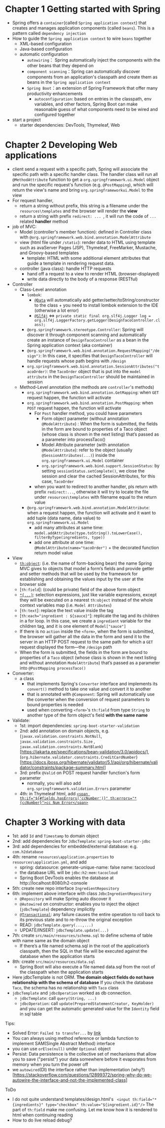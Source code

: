# Chapter 1 Getting started with Spring
- Spring offers a `container`(called `Spring application context`) that creates and manages application components (called `beans`). This is a pattern called `dependency injection`
- How to guide the `Spring application context` to wire `beans` together    
    - XML-based configuration
    - Java-based configuration
    - automatic configuration
        - `autowiring`： Spring automatically inject the components with the other beans that they depend on
        - `component scanning`：Spring can automatically discover components from an application's classpath and create them as beans in the `Spring application context`
        - `Spring Boot`：an extension of Spring Framework that offer many productivity enhancements
            - `autoconfiguration`: based on entries in the classpath, env variables, and other factors, Spring Boot can make reasonable guess of what components need to be wired and configured together
- start a project
    - starter dependencies: DevTools, Thymeleaf, Web

# Chapter 2 Developing Web applications
- client send a request with a specific path, Spring will associate the specific path with a specific handler class. The handler class will run all `@MethodAttribute` function to get a `org.springframework.ui.Model` object and run the specific request's function (e.g. `@PostMapping`), which will return the view's name and bring `org.springframeworkui.Model` to the view
- For request handler,
  - return a string without prefix, this string is a filename under the `resources\templates` and the browser will render the **view**
  - return a string with prefix `redirect: ... `, it will run the code of `...`  related **handler** method
- job of MVC:
  - Model (controller's member function): defined in Controller class with `@org.springframework.web.bind.annotation.ModelAttribute`
  - view (html file under `/static`): render data to HTML using template such as avaServer Pages (JSP), Thymeleaf, FreeMarker, Mustache, and Groovy-based templates
    - template: HTML with some additional element attributes that guide a template in rendering request data.
  - controller (java class): handle HTTP requests
    - hand off a request to a view to render HTML (browser-displayed)
    - write data directly to the body of a response (RESTful) 
- Controller
  - Class-Level annotation
    - `lombok`: 
      - [`@Data`](https://projectlombok.org/features/Data) will automatically add getter/setter/toString/constructor to the class + you need to install lombok extension to the IDE (otherwise a lot error)
      - [`@Slf4j`](https://www.slf4j.org/) <=> `private static final org.slf4j.Logger log = org.slf4j.LoggerFactory.getLogger(DesignTacoController.class);`
    - `@org.springframework.stereotype.Controller`: Spring will discover it through component scanning and automatically create an instance of `DesignTacoController` as a bean in the Spring application context (aka container)
    - `@org.springframework.web.bind.annotation.RequestMapping("/design")`: In this case, it specifies that `DesignTacoController` will handle requests whose path begins with `/design`
    - `org.springframework.web.bind.annotation.SessionAttributes("tacoOrder)`: the `TacoOrder` object that is put into the `model attribute` in the `DesignTacoController` should be maintained in session
  - Method-Level annotation (the methods are `controller`'s methods)
    - `org.springframework.web.bind.annotation.GetMapping`: when `GET` request happen, the function will activate 
    - `org.springframework.web.bind.annotation.PostMapping`: when `POST` request happen, the function will activate
      - For `Post` handler method, you could have parameters
        - Form object parameter (without annotation `@ModelAttribute`) : When the form is submitted, the fields in the form are bound to properties of a Taco object (whose class is shown in the next listing) that’s passed as a parameter into processTaco()
        - Model Attribute parameter (with annotation `@ModelAttribute`): refer to the object (usually `@SessionAttributes(...)`) inside the `org.springframework.ui.Model` container
        - `org.springframework.web.bind.support.SessionStatus`: by setting `sessionStatus.setComplete()`, we close the session and clear the cached SessionAttributes, for this case, `TacoOrder`
      - when you want to redirect to another handler, pls return with prefix `redirect:...`, otherwise it will try to locate the file under `resources\templates` with filename equal to the return value
    - `@org.springframework.web.bind.annotation.ModelAttribute`: when a request happen, the function will activate and it want to add tuple (data name, data value) to `org.springframework.ui.Model`
      - add many attributes at same time: `model.addAttribute(type.toString().toLowerCase(), filterByType(ingredients, type))`
      - add one attribute at one time: `@ModelAttribute(name="tacoOrder")` + the decorated function return model value
- View
  - [`th:object`](https://www.thymeleaf.org/doc/tutorials/3.1/thymeleafspring.html#handling-the-command-object): (i.e. the name of form-backing bean) the name Spring MVC gives to objects that model a form’s fields and provide getter and setter methods that will be used by the framework for establishing and obtaining the values input by the user at the browser side
  - [`th:field`]: (could be private) field of the above form object
  - [`*{...}`](https://www.thymeleaf.org/doc/articles/standarddialect5minutes.html): selection expressions, just like variable expressions, except they will be executed on a nearest `th:object` instead of the whole context variables map (i.e. `Model Attributes`)
  - [`th:text`]: replace the text value inside the tag
  - [`th:each="ingredient : ${sauce}"`]: replicate the tag and its children in a for loop. In this case, we create a `ingredient` variable for the children tag, and it is one element of `Model["sauce"]`
  - If there is no `action` inside the `<form>`, when the form is submitted, the browser will gather all the data in the form and send it to the server in an HTTP POST request to the same path for which a `GET` request displayed the form—the `/design` path
  - When the form is submitted, the fields in the form are bound to properties of a `Taco` object (whose class is shown in the next listing and without annotation `ModelAttribute`) that’s passed as a parameter into `@PostMapping processTaco()`
- Converter: 
  - a class 
    - that implements Spring's `Converter` interface and implements its `convert()` method to take one value and convert it to another
    - that is annotated with `@Component`: Spring will automatically use the converter when the conversion of request parameters to bound properties is needed
    - used when converting `<form>`'s `th:field` from type `String` to another type of the form object's field **with the same name**
- Validate:
  - 1st: import dependencies: `spring-boot-starter-validation`
  - 2nd: add annotation on domain objects, e.g. (`javax.validation.constraints.NotNull`, ` javax.validation.constraints.Size` , `javax.validation.constraints.NotBlank`)[https://jakarta.ee/specifications/bean-validation/3.0/apidocs/], (`org.hibernate.validator.constraints.CreditCardNumber`)[https://docs.jboss.org/hibernate/validator/5.1/api/org/hibernate/validator/constraints/package-summary.html]
  - 3rd: prefix `@Valid` on POST request handler function's form parameter
    - normally, you will also add `org.springframework.validation.Errors` parameter
  - 4th: in Thymeleaf html, add [`<span th:if="${#fields.hasErrors('ccNumber')}" th:errors="*{ccNumber}">cc Num Error</span>`](https://stackoverflow.com/questions/73597622/what-does-this-expression-mean-in-thymeleaf-form-validation)


# Chapter 3 Working with data
- 1st: add `Id` and `Timestamp` to domain object
- 2nd: add dependencies for `JdbcTemplate`: `spring-boot-starter-jdbc`
- 3rd: add dependencies for embedded/external database: e.g. `com.h2database`
- 4th: rename `resources\application.properties` to `resources\application.yml`, and add
  - spring:
    datasource:
    generate-unique-name: false
    name: tacocloud
  - the database URL will be `jdbc:h2:mem:tacocloud`
  - Spring Boot DevTools enables the database at http://localhost:8080/h2-console
- 5th: create new repo interface `IngredientRepository`
- 6th: implement above interface with class `JdbcIngredientRepository`
  - `@Repository` will make Spring auto discover it 
  - `@Autowired` on constructor: enables you to inject the object (`jdbcTemplate`) dependency implicitly
  - [`@Transactional`](https://spring.io/guides/gs/managing-transactions/): any failure causes the entire operation to roll back to its previous state and to re-throw the original exception
  - READ: `jdbcTemplate.query(...,...)`
  - UPDATE/INSERT: `jdbcTemplate.update(...)`
- 7th: create `src/main/resources/schema.sql` to define schema of table with name same as the domain object
  -  If there’s a file named schema.sql in the root of the application’s classpath, then
     the SQL in that file will be executed against the database when the application starts
- 8th: create `src/main/resources/data.sql`
  - Spring Boot will also execute a file named data.sql from the root of the classpath when
    the application starts
- Here jdbcTemplate is not ORM. **The domain object fields do not have relationship with the schema of database** If you check the database `Taco`, the schema has no relationship with `Taco` class
- `jdbcTemplate` and `jdbcOperation` worked as db connection.
  - `jdbcTemplate`: call `query(String, ...)`
  - `jdbcOperation`: call `update(PreparedStatementCreator, KeyHolder)` and you can get the automatic generated value for the `Identity` field in sql table


Tips:
- Solved Error: `Failed to transfer...` by [link](https://stackoverflow.com/questions/5074063/maven-error-failure-to-transfer)
- You can always using method reference or lambda function to implement SAM(Single Abstract Method) interface
- you can use `orElse(null)` under `Optional` object
- Persist: Data persistence is the collective set of mechanisms that allow you to save ("persist") your data somewhere before it evaporates from memory when you turn the power off
- we `autowired`(DI) the interface rather than implementation (why?)[https://stackoverflow.com/questions/12899372/spring-why-do-we-autowire-the-interface-and-not-the-implemented-class]


ToDo
- I do not quite understand templates/design.html's ` <input th:field="*{ingredients}" type="checkbox" th:value="${ingredient.id}"/>` The part of `th:field` make me confusing. Let me know how it is rendered to html when continuing reading
- How to do live reload debug?